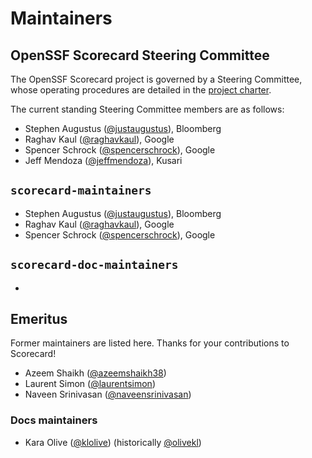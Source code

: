 # Maintainers

## OpenSSF Scorecard Steering Committee

The OpenSSF Scorecard project is governed by a Steering Committee, whose operating procedures are detailed in the [project charter](/CHARTER.md).

The current standing Steering Committee members are as follows:

- Stephen Augustus ([@justaugustus](https://github.com/justaugustus)), Bloomberg
- Raghav Kaul ([@raghavkaul](https://github.com/raghavkaul)), Google
- Spencer Schrock ([@spencerschrock](https://github.com/spencerschrock)), Google
- Jeff Mendoza ([@jeffmendoza](https://github.com/jeffmendoza)), Kusari

## `scorecard-maintainers`

- Stephen Augustus ([@justaugustus](https://github.com/justaugustus)), Bloomberg
- Raghav Kaul ([@raghavkaul](https://github.com/raghavkaul)), Google
- Spencer Schrock ([@spencerschrock](https://github.com/spencerschrock)), Google

## `scorecard-doc-maintainers`

- 

## Emeritus

Former maintainers are listed here.
Thanks for your contributions to Scorecard!

- Azeem Shaikh ([@azeemshaikh38](https://github.com/azeemshaikh38))
- Laurent Simon ([@laurentsimon](https://github.com/laurentsimon))
- Naveen Srinivasan ([@naveensrinivasan](https://github.com/naveensrinivasan))

### Docs maintainers

- Kara Olive ([@klolive](https://github.com/klolive)) (historically [@olivekl](https://github.com/olivekl))
